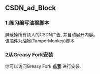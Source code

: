 ## CSDN_ad_Block
### 1.练习编写油猴脚本
屏蔽掉所有烦人的CSDN广告, 并自动展开内容。  
该插件为油猴(TamperMonkey)脚本  

### 2从Greasy Fork安装
你可以访问Greasy Fork **[点我](https://github.com/AdlerED/CSDNGreener.git)**  进行安装.
